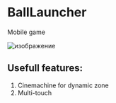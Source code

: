 # BallLauncher
 Mobile game

 ![изображение](https://github.com/Olegsander78/BallLauncher/assets/79563332/2781fe07-58d5-407b-aa18-230cf3d2fb16)

## Usefull features:
1. Cinemachine for dynamic zone
2. Multi-touch
